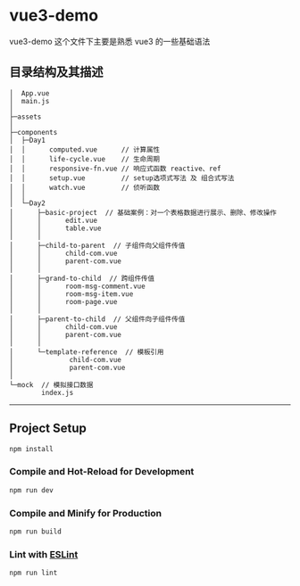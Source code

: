 # vue3-demo

vue3-demo 这个文件下主要是熟悉 vue3 的一些基础语法

## 目录结构及其描述

```
│  App.vue
│  main.js
│
├─assets
│
├─components
│  ├─Day1
│  │      computed.vue      // 计算属性
│  │      life-cycle.vue    // 生命周期
│  │      responsive-fn.vue // 响应式函数 reactive、ref
│  │      setup.vue         // setup选项式写法 及 组合式写法
│  │      watch.vue         // 侦听函数
│  │
│  └─Day2
│      ├─basic-project  // 基础案例：对一个表格数据进行展示、删除、修改操作
│      │      edit.vue
│      │      table.vue
│      │
│      ├─child-to-parent  // 子组件向父组件传值
│      │      child-com.vue
│      │      parent-com.vue
│      │
│      ├─grand-to-child  // 跨组件传值
│      │      room-msg-comment.vue
│      │      room-msg-item.vue
│      │      room-page.vue
│      │
│      ├─parent-to-child  // 父组件向子组件传值
│      │      child-com.vue
│      │      parent-com.vue
│      │
│      └─template-reference  // 模板引用
│              child-com.vue
│              parent-com.vue
│
└─mock  // 模拟接口数据
        index.js
```

---

## Project Setup

```sh
npm install
```

### Compile and Hot-Reload for Development

```sh
npm run dev
```

### Compile and Minify for Production

```sh
npm run build
```

### Lint with [ESLint](https://eslint.org/)

```sh
npm run lint
```
